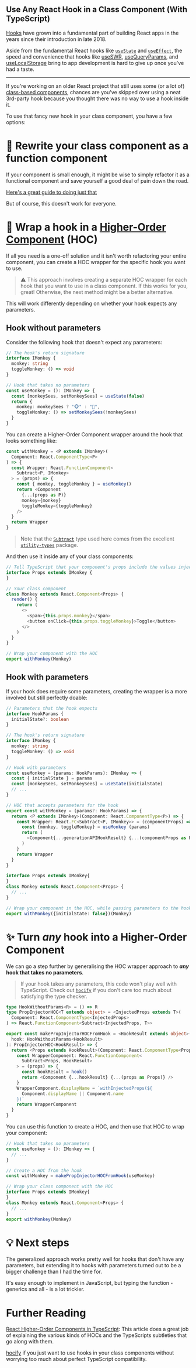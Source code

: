 ## Use Any React Hook in a Class Component (With TypeScript)


[Hooks](https://reactjs.org/docs/hooks-overview.html) have grown into a fundamental part of building React apps in the years since their introduction in late 2018.

Aside from the fundamental React hooks like [`useState`](https://reactjs.org/docs/hooks-state.html) and [`useEffect`](https://reactjs.org/docs/hooks-effect.html), the speed and convenience that hooks like [useSWR](https://swr.vercel.app/), [useQueryParams](https://github.com/pbeshai/use-query-params#usequeryparams), and [useLocalStorage](https://usehooks.com/useLocalStorage/) bring to app development is hard to give up once you've had a taste.

---

If you're working on an older React project that still uses some (or a lot of) [class-based components](https://www.w3schools.com/react/react_class.asp), chances are you've skipped over using a neat 3rd-party hook because you thought there was no way to use a hook inside it.

To use that fancy new hook in your class component, you have a few options:

# 🐸 Rewrite your class component as a function component

If your component is small enough, it might be wise to simply refactor it as a functional component and save yourself a good deal of pain down the road.

[Here's a great guide to doing just that](https://medium.com/@benjaminmorali4/refactoring-react-class-components-to-typescript-functional-components-with-hooks-a4f42b2bd7b5)

But of course, this doesn't work for everyone.

# 🎁 Wrap a hook in a [Higher-Order Component](https://reactjs.org/docs/higher-order-components.html) (HOC)

If all you need is a one-off solution and it isn't worth refactoring your entire component, you can create a HOC wrapper for the specific hook you want to use.

> ⚠️ This approach involves creating a separate HOC wrapper for each hook that you want to use in a class component. If this works for you, great! Otherwise, the next method might be a better alternative.

This will work differently depending on whether your hook expects any parameters. 

## Hook without parameters

Consider the following hook that doesn't expect any parameters:

```ts
// The hook's return signature
interface IMonkey {
  monkey: string
  toggleMonkey: () => void
}

// Hook that takes no parameters
const useMonkey = (): IMonkey => {
  const [monkeySees, setMonkeySees] = useState(false)
  return {
    monkey: monkeySees ? "🐵" : "🙈",
    toggleMonkey: () => setMonkeySees(!monkeySees) 
  }
}
```

You can create a Higher-Order Component wrapper around the hook that looks something like:

```ts
const withMonkey = <P extends IMonkey>(
  Component: React.ComponentType<P>
) => {
  const Wrapper: React.FunctionComponent<
    Subtract<P, IMonkey>
  > = (props) => {
    const { monkey, toggleMonkey } = useMonkey()
    return <Component
      {...(props as P)}
      monkey={monkey}
      toggleMonkey={toggleMonkey}
    />
  }
  return Wrapper
}
```

> Note that the [`Subtract`](https://www.npmjs.com/package/utility-types#subtractt-t1) type used here comes from the excellent [`utility-types`](https://www.npmjs.com/package/utility-types) package.

And then use it inside any of your class components:

```ts
// Tell TypeScript that your component's props include the values injected by your HOC
interface Props extends IMonkey {
}

// Your class component
class Monkey extends React.Component<Props> {
  render() {
    return (
      <>
        <span>{this.props.monkey}</span>
        <button onClick={this.props.toggleMonkey}>Toggle</button>
      </>
    )
  }
}

// Wrap your component with the HOC
export withMonkey(Monkey)
```

## Hook with parameters

If your hook does require some parameters, creating the wrapper is a more involved but still perfectly doable:

```ts
// Parameters that the hook expects
interface HookParams {
  initialState?: boolean
}

// The hook's return signature
interface IMonkey {
  monkey: string
  toggleMonkey: () => void
}

// Hook with parameters
const useMonkey = (params: HookParams): IMonkey => {
  const { initialState } = params
  const [monkeySees, setMonkeySees] = useState(initialState)
  // ...
}

// HOC that accepts parameters for the hook
export const withMonkey = (params?: HookParams) => {
  return <P extends IMonkey>(Component: React.ComponentType<P>) => {
    const Wrapper: React.FC<Subtract<P, IMonkey>> = (componentProps) => {
      const {monkey, toggleMonkey} = useMonkey (params)
      return (
        <Component{...generationAPIHookResult} {...(componentProps as P)}/>  
      )
    }
    return Wrapper  
  }
}

interface Props extends IMonkey{
}
class Monkey extends React.Component<Props> {
  // ...
}

// Wrap your component in the HOC, while passing parameters to the hook inside.
export withMonkey({initialState: false})(Monkey)
```

# ✨ Turn *any* hook into a Higher-Order Component

We can go a step further by generalising the HOC wrapper approach to ***any* hook that takes no parameters**.

> If your hook takes any parameters, this code won't play well with TypeScript. Check out [`hocify`](https://github.com/ricokahler/hocify) if you don't care too much about satisfying the type checker.

```ts
type HookWithoutParams<R> = () => R    
type PropInjectorHOC<T extends object> = <InjectedProps extends T>(  
  Component: React.ComponentType<InjectedProps>  
) => React.FunctionComponent<Subtract<InjectedProps, T>>

export const makePropInjectorHOCFromHook = <HookResult extends object>(
  hook: HookWithoutParams<HookResult>
): PropInjectorHOC<HookResult> => {
  return <Props extends HookResult>(Component: React.ComponentType<Props>) => {
    const WrapperComponent: React.FunctionComponent<
      Subtract<Props, HookResult>
    > = (props) => {
      const hookResult = hook()
      return <Component {...hookResult} {...(props as Props)} />
    }
    WrapperComponent.displayName = `withInjectedProps(${
      Component.displayName || Component.name
    })`
    return WrapperComponent
  }
}
```

You can use this function to create a HOC, and then use that HOC to wrap your component:

```ts
// Hook that takes no parameters
const useMonkey = (): IMonkey => {
  // ...
}

// Create a HOC from the hook
const withMonkey = makePropInjectorHOCFromHook(useMonkey)

// Wrap your class component with the HOC
interface Props extends IMonkey{
}
class Monkey extends React.Component<Props> {
  // ...
}
export withMonkey(Monkey)
```

# 💡 Next steps

The generalized approach works pretty well for hooks that don't have any parameters, but extending it to hooks with parameters turned out to be a bigger challenge than I had the time for.

It's easy enough to implement in JavaScript, but typing the function - generics and all - is a lot trickier.

# Further Reading

[React Higher-Order Components in TypeScript](https://medium.com/@jrwebdev/react-higher-order-component-patterns-in-typescript-42278f7590fb): This article does a great job of explaining the various kinds of HOCs and the TypeScripts subtleties that go along with them. 

[hocify](https://github.com/ricokahler/hocify) if you just want to use hooks in your class components without worrying too much about perfect TypeScript compatibility.
